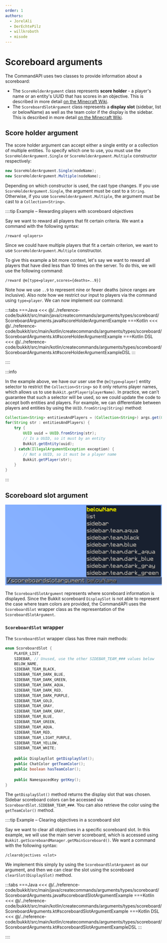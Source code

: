 ```yaml
---
order: 1
authors:
  - JorelAli
  - DerEchtePilz
  - willkroboth
  - misode
---
```


# Scoreboard arguments

The CommandAPI uses two classes to provide information about a scoreboard:

- The `ScoreHolderArgument` class represents **score holder** - a player's name or an entity's UUID that has scores in an objective. This is described in more detail [on the Minecraft Wiki](https://minecraft.wiki/w/Scoreboard#Objectives).
- The `ScoreboardSlotArgument` class represents a **display slot** (sidebar, list or belowName) as well as the team color if the display is the sidebar. This is described in more detail [on the Minecraft Wiki](https://minecraft.wiki/w/Scoreboard#Display_slots).

## Score holder argument

The score holder argument can accept either a single entity or a collection of multiple entities. To specify which one to use, you must use the `ScoreHolderArgument.Single` or `ScoreHolderArgument.Multiple` constructor respectively:

```java
new ScoreHolderArgument.Single(nodeName);
new ScoreHolderArgument.Multiple(nodeName);
```

Depending on which constructor is used, the cast type changes. If you use `ScoreHolderArgument.Single`, the argument must be cast to a `String`. Otherwise, if you use `ScoreHolderArgument.Multiple`, the argument must be cast to a `Collection<String>`.

::::tip Example – Rewarding players with scoreboard objectives

Say we want to reward all players that fit certain criteria. We want a command with the following syntax:

```mccmd
/reward <players>
```

Since we could have multiple players that fit a certain criterion, we want to use `ScoreHolderArgument.Multiple` constructor.

To give this example a bit more context, let's say we want to reward all players that have died less than 10 times on the server. To do this, we will use the following command:

```mccmd
/reward @e[type=player,scores={deaths=..9}]
```

Note how we use `..9` to represent nine or fewer deaths (since ranges are inclusive). Also note how we restrict our input to players via the command using `type=player`. We can now implement our command:

:::tabs
===Java
<<< @/../reference-code/bukkit/src/main/java/createcommands/arguments/types/scoreboard/ScoreboardArguments.java#scoreHolderArgumentExample
===Kotlin
<<< @/../reference-code/bukkit/src/main/kotlin/createcommands/arguments/types/scoreboard/ScoreboardArguments.kt#scoreHolderArgumentExample
===Kotlin DSL
<<< @/../reference-code/bukkit/src/main/kotlin/createcommands/arguments/types/scoreboard/ScoreboardArguments.kt#scoreHolderArgumentExampleDSL
:::

::::

:::info

In the example above, we have our user use the `@e[type=player]` entity selector to restrict the `Collection<String>` so it only returns player names, which allows us to use `Bukkit.getPlayer(playerName)`. In practice, we can’t guarantee that such a selector will be used, so we could update the code to accept both entities and players. For example, we can differentiate between players and entities by using the `UUID.fromString(String)` method:

```java
Collection<String> entitiesAndPlayers = (Collection<String>) args.get(0);
for(String str : entitiesAndPlayers) {
    try {
        UUID uuid = UUID.fromString(str);
        // Is a UUID, so it must by an entity
        Bukkit.getEntity(uuid);
    } catch(IllegalArgumentException exception) {
        // Not a UUID, so it must be a player name
        Bukkit.getPlayer(str); 
    }
}
```

:::

## Scoreboard slot argument

![A scoreboardslotargument showing a list of suggestions of valid Minecraft scoreboard slot positions](/images/arguments/scoreboardslot.png)

The `ScoreboardSlotArgument` represents where scoreboard information is displayed. Since the Bukkit scoreboard `DisplaySlot` is not able to represent the case where team colors are provided, the CommandAPI uses the `ScoreboardSlot` wrapper class as the representation of the `ScoreboardSlotArgument`.

### `ScoreboardSlot` wrapper

The `ScoreboardSlot` wrapper class has three main methods:

```java
enum ScoreboardSlot {
    PLAYER_LIST,
    SIDEBAR, // Unused, use the other SIDEBAR_TEAM_### values below
    BELOW_NAME,
    SIDEBAR_TEAM_BLACK,
    SIDEBAR_TEAM_DARK_BLUE,
    SIDEBAR_TEAM_DARK_GREEN,
    SIDEBAR_TEAM_DARK_AQUA,
    SIDEBAR_TEAM_DARK_RED,
    SIDEBAR_TEAM_DARK_PURPLE,
    SIDEBAR_TEAM_GOLD,
    SIDEBAR_TEAM_GRAY,
    SIDEBAR_TEAM_DARK_GRAY,
    SIDEBAR_TEAM_BLUE,
    SIDEBAR_TEAM_GREEN,
    SIDEBAR_TEAM_AQUA,
    SIDEBAR_TEAM_RED,
    SIDEBAR_TEAM_LIGHT_PURPLE,
    SIDEBAR_TEAM_YELLOW,
    SIDEBAR_TEAM_WHITE;

    public DisplaySlot getDisplaySlot();
    public ChatColor getTeamColor();
    public boolean hasTeamColor();

    public NamespacedKey getKey();
}
```

The `getDisplaySlot()` method returns the display slot that was chosen. Sidebar scoreboard colors can be accessed via `ScoreboardSlot.SIDEBAR_TEAM_###`. You can also retrieve the color using the `getTeamColor()` method.

::::tip Example – Clearing objectives in a scoreboard slot

Say we want to clear all objectives in a specific scoreboard slot. In this example, we will use the main server scoreboard, which is accessed using `Bukkit.getScoreboardManager.getMainScoreboard()`. We want a command with the following syntax:

```mccmd
/clearobjectives <slot>
```

We implement this simply by using the `ScoreboardSlotArgument` as our argument, and then we can clear the slot using the scoreboard `clearSlot(DisplaySlot)` method.

:::tabs
===Java
<<< @/../reference-code/bukkit/src/main/java/createcommands/arguments/types/scoreboard/ScoreboardArguments.java#scoreboardSlotArgumentExample
===Kotlin
<<< @/../reference-code/bukkit/src/main/kotlin/createcommands/arguments/types/scoreboard/ScoreboardArguments.kt#scoreboardSlotArgumentExample
===Kotlin DSL
<<< @/../reference-code/bukkit/src/main/kotlin/createcommands/arguments/types/scoreboard/ScoreboardArguments.kt#scoreboardSlotArgumentExampleDSL
:::

::::